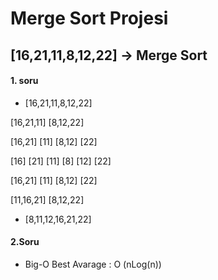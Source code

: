 # Merge Sort Projesi

## [16,21,11,8,12,22] -> Merge Sort

#### 1. soru

- [16,21,11,8,12,22]

[16,21,11]           [8,12,22]

[16,21] [11]    [8,12]    [22]

[16]   [21]   [11]   [8]   [12]   [22]

 [16,21]  [11]    [8,12]  [22]

 [11,16,21]            [8,12,22]

 - [8,11,12,16,21,22]

#### 2.Soru  

- Big-O Best Avarage : O (nLog(n))
